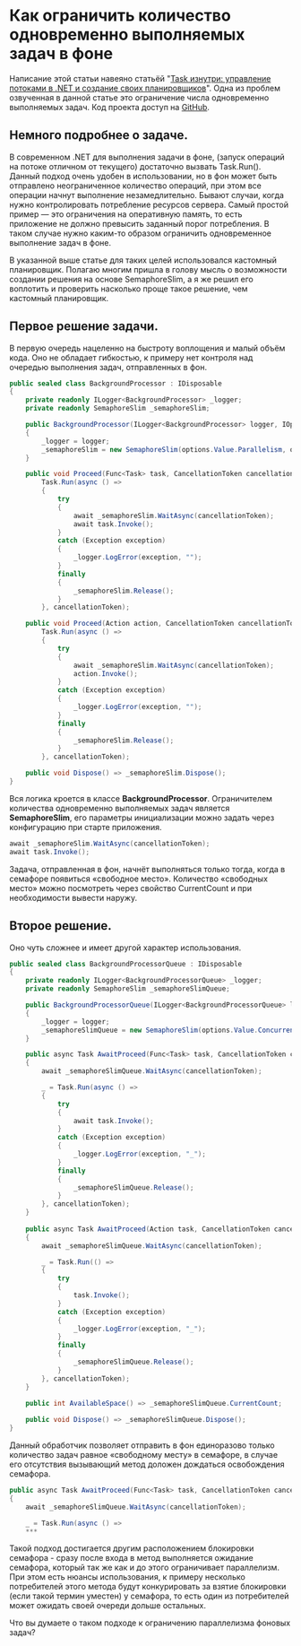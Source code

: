 # Как ограничить количество одновременно выполняемых задач в фоне
Написание этой статьи навеяно статьёй "[Task изнутри: управление потоками в .NET и создание своих планировщиков](https://habr.com/ru/companies/otus/articles/861074/)". Одна из проблем озвученная в данной статье это ограничение числа одновременно выполняемых задач.
Код проекта доступ на [GitHub](https://github.com/IvansPhoto/BackgroundProcessing).

## Немного подробнее о задаче.
В современном .NET для выполнения задачи в фоне, (запуск операций на потоке отличном от текущего) достаточно вызвать Task.Run(). Данный подход очень удобен в использовании, но в фон может быть отправлено неограниченное количество операций, при этом все операции начнут выполнение незамедлительно.
Бывают случаи, когда нужно контролировать потребление ресурсов сервера. Самый простой пример — это ограничения на оперативную память, то есть приложение не должно превысить заданный порог потребления. В таком случае нужно каким-то образом ограничить одновременное выполнение задач в фоне.

В указанной выше статье для таких целей использовался кастомный планировщик. Полагаю многим пришла в голову мысль о возможности создании решения на основе SemaphoreSlim, а я же решил его воплотить и проверить насколько проще такое решение, чем кастомный планировщик.

## Первое решение задачи. 
В первую очередь нацеленно на быстроту воплощения и малый объём кода. Оно не обладает гибкостью, к примеру нет контроля над очередью выполнения задач, отправленных в фон.
```csharp
public sealed class BackgroundProcessor : IDisposable
{
    private readonly ILogger<BackgroundProcessor> _logger;
    private readonly SemaphoreSlim _semaphoreSlim;

    public BackgroundProcessor(ILogger<BackgroundProcessor> logger, IOptions<BackgroundProcessingCfg> options)
    {
        _logger = logger;
        _semaphoreSlim = new SemaphoreSlim(options.Value.Parallelism, options.Value.Parallelism);
    }

    public void Proceed(Func<Task> task, CancellationToken cancellationToken) =>
        Task.Run(async () =>
        {
            try
            {
                await _semaphoreSlim.WaitAsync(cancellationToken);
                await task.Invoke();
            }
            catch (Exception exception)
            {
                _logger.LogError(exception, "");
            }
            finally
            {
                _semaphoreSlim.Release();
            }
        }, cancellationToken);

    public void Proceed(Action action, CancellationToken cancellationToken) =>
        Task.Run(async () =>
        {
            try
            {
                await _semaphoreSlim.WaitAsync(cancellationToken);
                action.Invoke();
            }
            catch (Exception exception)
            {
                _logger.LogError(exception, "");
            }
            finally
            {
                _semaphoreSlim.Release();
            }
        }, cancellationToken);

    public void Dispose() => _semaphoreSlim.Dispose();
}
```

Вся логика кроется в классе **BackgroundProcessor**. Ограничителем количества одновременно выполняемых задач является **SemaphoreSlim**, его параметры инициализации можно задать через конфигурацию при старте приложения.
```csharp
await _semaphoreSlim.WaitAsync(cancellationToken);
await task.Invoke();
```
Задача, отправленная в фон, начнёт выполняться только тогда, когда в семафоре появиться «свободное место». Количество «свободных место» можно посмотреть через свойство CurrentCount и при необходимости вывести наружу.

## Второе решение. 
Оно чуть сложнее и имеет другой характер использования.
```csharp
public sealed class BackgroundProcessorQueue : IDisposable
{
    private readonly ILogger<BackgroundProcessorQueue> _logger;
    private readonly SemaphoreSlim _semaphoreSlimQueue;

    public BackgroundProcessorQueue(ILogger<BackgroundProcessorQueue> logger, IOptions<BackgroundProcessingCfg> options)
    {
        _logger = logger;
        _semaphoreSlimQueue = new SemaphoreSlim(options.Value.ConcurrentQueue, options.Value.ConcurrentQueue);
    }

    public async Task AwaitProceed(Func<Task> task, CancellationToken cancellationToken)
    {
        await _semaphoreSlimQueue.WaitAsync(cancellationToken);

        _ = Task.Run(async () =>
        {
            try
            {
                await task.Invoke();
            }
            catch (Exception exception)
            {
                _logger.LogError(exception, "_");
            }
            finally
            {
                _semaphoreSlimQueue.Release();
            }
        }, cancellationToken);
    }
    
    public async Task AwaitProceed(Action task, CancellationToken cancellationToken)
    {
        await _semaphoreSlimQueue.WaitAsync(cancellationToken);

        _ = Task.Run(() =>
        {
            try
            {
                task.Invoke();
            }
            catch (Exception exception)
            {
                _logger.LogError(exception, "_");
            }
            finally
            {
                _semaphoreSlimQueue.Release();
            }
        }, cancellationToken);
    }

    public int AvailableSpace() => _semaphoreSlimQueue.CurrentCount;
    
    public void Dispose() => _semaphoreSlimQueue.Dispose();
}
```

Данный обработчик позволяет отправить в фон единоразово только количество задач равное «свободному месту» в семафоре, в случае его отсутствия вызывающий метод доложен дождаться освобождения семафора.
```csharp
public async Task AwaitProceed(Func<Task> task, CancellationToken cancellationToken)
{
    await _semaphoreSlimQueue.WaitAsync(cancellationToken);

    _ = Task.Run(async () =>
    ***
```
Такой подход достигается другим расположением блокировки семафора - сразу после входа в метод выполняется ожидание семафора, который так же как и до этого ограничивает параллелизм.
При этом есть нюансы использования, к примеру несколько потребителей этого метода будут конкурировать за взятие блокировки (если такой термин уместен) у семафора, то есть один из потребителей может ожидать своей очереди дольше остальных.

Что вы думаете о таком подходе к ограничению параллелизма фоновых задач?
